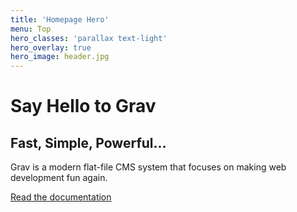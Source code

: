 ```yaml
---
title: 'Homepage Hero'
menu: Top
hero_classes: 'parallax text-light'
hero_overlay: true
hero_image: header.jpg
---
```


# Say Hello to Grav
## Fast, Simple, Powerful...

Grav is a modern flat-file CMS system that focuses on making web development fun again.

[Read the documentation](https://learn.getgrav.org?classes=btn,btn-primary,btn-lg&target=_blank)





